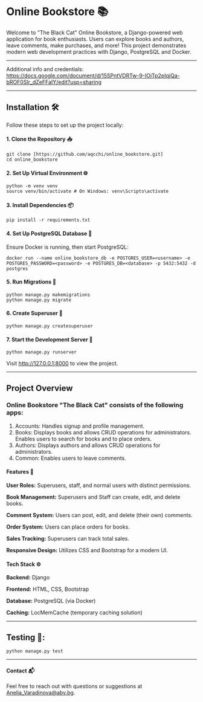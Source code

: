 # Online Bookstore 📚

Welcome to "The Black Cat" Online Bookstore, a Django-powered web application for book enthusiasts. 
Users can explore books and authors, leave comments, make purchases, and more! 
This project demonstrates modern web development practices with Django, PostgreSQL and Docker.

---

Additional info and credentials:
https://docs.google.com/document/d/15SPntVDRTw-9-IOiTp2pIqjQa-bROF0Slr_dZeFFaIY/edit?usp=sharing

---

## Installation 🛠️

Follow these steps to set up the project locally:

#### 1. Clone the Repository 📥

    git clone [https://github.com/aqcchi/online_bookstore.git]
    cd online_bookstore

#### 2. Set Up Virtual Environment 🌐

    python -m venv venv
    source venv/bin/activate # On Windows: venv\Scripts\activate

#### 3. Install Dependencies 📦

    pip install -r requirements.txt

#### 4. Set Up PostgreSQL Database 🐘

  Ensure Docker is running, then start PostgreSQL:

    docker run --name online_bookstore_db -e POSTGRES_USER=<username> -e POSTGRES_PASSWORD=<password> -e POSTGRES_DB=<database> -p 5432:5432 -d postgres

#### 5. Run Migrations 🔄

    python manage.py makemigrations
    python manage.py migrate

#### 6. Create Superuser 👤

    python manage.py createsuperuser

#### 7. Start the Development Server 🚀

    python manage.py runserver

  Visit http://127.0.0.1:8000 to view the project.

---

## Project Overview

### Online Bookstore "The Black Cat" consists of the following apps:

  1. Accounts: Handles signup and profile management.
  2. Books: Displays books and allows CRUD operations for administrators. Enables users to search for books and to place orders.
  3. Authors: Displays authors and allows CRUD operations for administrators.
  4. Common: Enables users to leave comments.
    
#### Features 🌟
  
  **User Roles:** Superusers, staff, and normal users with distinct permissions.
  
  **Book Management:**  Superusers and Staff can create, edit, and delete books.
  
  **Comment System:**  Users can post, edit, and delete (their own) comments.
  
  **Order System:**  Users can place orders for books.
  
  **Sales Tracking:**  Superusers can track total sales.
  
  **Responsive Design:**  Utilizes CSS and Bootstrap for a modern UI.

#### Tech Stack ⚙️

  **Backend:**  Django
  
  **Frontend:**  HTML, CSS, Bootstrap
  
  **Database:**  PostgreSQL (via Docker)
  
  **Caching:**  LocMemCache (temporary caching solution)

---

## Testing 🧪:

    python manage.py test

---


#### Contact 📬

  Feel free to reach out with questions or suggestions at Anelia_Varadinova@abv.bg.
